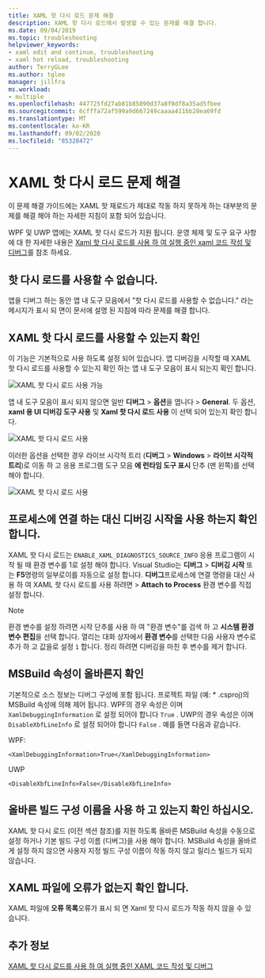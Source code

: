 ```yaml
---
title: XAML 핫 다시 로드 문제 해결
description: XAML 핫 다시 로드에서 발생할 수 있는 문제를 해결 합니다.
ms.date: 09/04/2019
ms.topic: troubleshooting
helpviewer_keywords:
- xaml edit and continue, troubleshooting
- xaml hot reload, troubleshooting
author: TerryGLee
ms.author: tglee
manager: jillfra
ms.workload:
- multiple
ms.openlocfilehash: 447725fd27ab81b85890d37a8f0df8a35ad5fbee
ms.sourcegitcommit: 6cfffa72af599a9d667249caaaa411bb28ea69fd
ms.translationtype: MT
ms.contentlocale: ko-KR
ms.lasthandoff: 09/02/2020
ms.locfileid: "85328472"
---
```

# <a name="troubleshooting-xaml-hot-reload"></a>XAML 핫 다시 로드 문제 해결

이 문제 해결 가이드에는 XAML 핫 재로드가 제대로 작동 하지 못하게 하는 대부분의 문제를 해결 해야 하는 자세한 지침이 포함 되어 있습니다.

WPF 및 UWP 앱에는 XAML 핫 다시 로드가 지원 됩니다. 운영 체제 및 도구 요구 사항에 대 한 자세한 내용은 [Xaml 핫 다시 로드를 사용 하 여 실행 중인 xaml 코드 작성 및 디버그](xaml-hot-reload.md)를 참조 하세요.

## <a name="hot-reload-is-not-available"></a>핫 다시 로드를 사용할 수 없습니다.

앱을 디버그 하는 동안 앱 내 도구 모음에서 "핫 다시 로드를 사용할 수 없습니다." 라는 메시지가 표시 되 면이 문서에 설명 된 지침에 따라 문제를 해결 합니다.

## <a name="verify-that-xaml-hot-reload-is-enabled"></a>XAML 핫 다시 로드를 사용할 수 있는지 확인

이 기능은 기본적으로 사용 하도록 설정 되어 있습니다. 앱 디버깅을 시작할 때 XAML 핫 다시 로드를 사용할 수 있는지 확인 하는 앱 내 도구 모음이 표시 되는지 확인 합니다.

![XAML 핫 다시 로드 사용 가능](../debugger/media/xaml-hot-reload-available.png)

앱 내 도구 모음이 표시 되지 않으면 일반 **디버그**  >  **옵션**을 엽니다  >  **General**. 두 옵션, **xaml 용 UI 디버깅 도구 사용** 및 **Xaml 핫 다시 로드 사용** 이 선택 되어 있는지 확인 합니다.

![XAML 핫 다시 로드 사용](../debugger/media/xaml-hot-reload-enable.png)

이러한 옵션을 선택한 경우 라이브 시각적 트리 (**디버그**  >  **Windows**  >  **라이브 시각적 트리**)로 이동 하 고 응용 프로그램 도구 모음 **에 런타임 도구 표시** 단추 (맨 왼쪽)를 선택 해야 합니다.

![XAML 핫 다시 로드 사용](../debugger/media/xaml-hot-reload-show-runtime-tools.png)

## <a name="verify-that-you-use-start-debugging-rather-than-attach-to-process"></a>프로세스에 연결 하는 대신 디버깅 시작을 사용 하는지 확인 합니다.

XAML 핫 다시 로드는 `ENABLE_XAML_DIAGNOSTICS_SOURCE_INFO` 응용 프로그램이 시작 될 때 환경 변수를 1로 설정 해야 합니다. Visual Studio는 **디버그**  >  **디버깅 시작** 또는 **F5**명령의 일부로이를 자동으로 설정 합니다. **디버그**프로세스에 연결 명령을 대신 사용 하 여 XAML 핫 다시 로드를 사용 하려면  >  **Attach to Process** 환경 변수를 직접 설정 합니다.

> [!NOTE]
> 환경 변수를 설정 하려면 시작 단추를 사용 하 여 "환경 변수"를 검색 하 고 **시스템 환경 변수 편집**을 선택 합니다. 열리는 대화 상자에서 **환경 변수**를 선택한 다음 사용자 변수로 추가 하 고 값을로 설정 `1` 합니다. 정리 하려면 디버깅을 마친 후 변수를 제거 합니다.

## <a name="verify-that-your-msbuild-properties-are-correct"></a>MSBuild 속성이 올바른지 확인

기본적으로 소스 정보는 디버그 구성에 포함 됩니다. 프로젝트 파일 (예: * .csproj)의 MSBuild 속성에 의해 제어 됩니다. WPF의 경우 속성은 이며 `XamlDebuggingInformation` 로 설정 되어야 합니다 `True` . UWP의 경우 속성은 이며 `DisableXbfLineInfo` 로 설정 되어야 합니다 `False` . 예를 들면 다음과 같습니다.

WPF:

`<XamlDebuggingInformation>True</XamlDebuggingInformation>`

UWP

`<DisableXbfLineInfo>False</DisableXbfLineInfo>`

## <a name="verify-that-you-are-using-the-correct-build-configuration-name"></a>올바른 빌드 구성 이름을 사용 하 고 있는지 확인 하십시오.

XAML 핫 다시 로드 (이전 섹션 참조)를 지원 하도록 올바른 MSBuild 속성을 수동으로 설정 하거나 기본 빌드 구성 이름 (디버그)을 사용 해야 합니다. MSBuild 속성을 올바르게 설정 하지 않으면 사용자 지정 빌드 구성 이름이 작동 하지 않고 릴리스 빌드가 되지 않습니다.

## <a name="verify-that-your-xaml-file-has-no-errors"></a>XAML 파일에 오류가 없는지 확인 합니다.

XAML 파일에 **오류 목록**오류가 표시 되 면 Xaml 핫 다시 로드가 작동 하지 않을 수 있습니다.

## <a name="see-also"></a>추가 정보

[XAML 핫 다시 로드를 사용 하 여 실행 중인 XAML 코드 작성 및 디버그](xaml-hot-reload.md)
